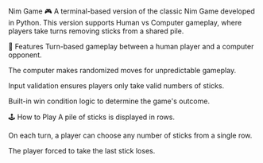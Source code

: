Nim Game 🎮
A terminal-based version of the classic Nim Game developed in Python. This version supports Human vs Computer gameplay, where players take turns removing sticks from a shared pile.

🧠 Features
Turn-based gameplay between a human player and a computer opponent.

The computer makes randomized moves for unpredictable gameplay.

Input validation ensures players only take valid numbers of sticks.

Built-in win condition logic to determine the game's outcome.

🕹️ How to Play
A pile of sticks is displayed in rows.

On each turn, a player can choose any number of sticks from a single row.

The player forced to take the last stick loses.
